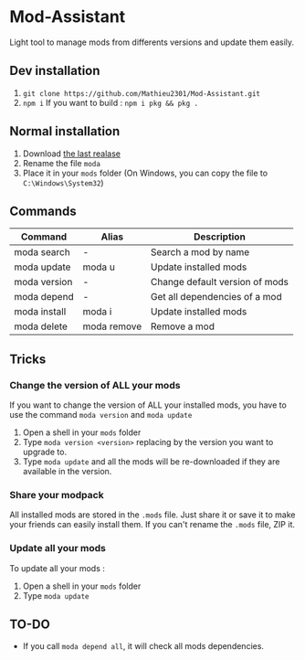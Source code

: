 # Mod-Assistant

Light tool to manage mods from differents versions and update them easily.

## Dev installation
1. `git clone https://github.com/Mathieu2301/Mod-Assistant.git`
2. `npm i`
If you want to build : `npm i pkg && pkg .`

## Normal installation
1. Download [the last realase](https://github.com/Mathieu2301/Mod-Assistant/releases/)
2. Rename the file `moda`
3. Place it in your `mods` folder (On Windows, you can copy the file to `C:\Windows\System32`)

## Commands

| Command | Alias | Description |
|- | - | - |
| moda search <name> | - | Search a mod by name |
| moda update | moda u | Update installed mods |
| moda version <version> | - | Change default version of mods |
| moda depend <id> | - | Get all dependencies of a mod |
| moda install <id> | moda i <id> | Update installed mods |
| moda delete <id> | moda remove <id> | Remove a mod |

## Tricks

### Change the version of ALL your mods
If you want to change the version of ALL your installed mods, you have to use the command `moda version` and `moda update`
1. Open a shell in your `mods` folder
2. Type `moda version <version>` replacing by the version you want to upgrade to.
3. Type `moda update` and all the mods will be re-downloaded if they are available in the version.

### Share your modpack
All installed mods are stored in the `.mods` file. Just share it or save it to make your friends can easily install them.
If you can't rename the `.mods` file, ZIP it.

### Update all your mods
To update all your mods :
1. Open a shell in your `mods` folder
2. Type `moda update`

## TO-DO
- If you call `moda depend all`, it will check all mods dependencies.
